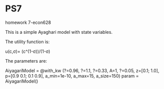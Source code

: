 # PS7
homework 7-econ628

This is a simple Ayaghari model with state variables.

The utility function is:

u(c,σ)= (c^(1-σ))/(1-σ) 

The parameters are:

AiyagariModel = @with_kw (?=0.96,
    ?=1.1,
    ?=0.33, 
    A=1,
    ?=0.05,
    z=[0.1; 1.0],
    p=[0.9 0.1; 0.1 0.9],
    a_min=1e-10,
    a_max=15,
    a_size=150) 
param = AiyagariModel()

